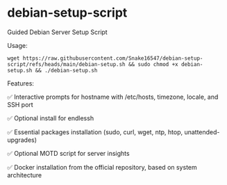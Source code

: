 # debian-setup-script
Guided Debian Server Setup Script

Usage:
    
    wget https://raw.githubusercontent.com/Snake16547/debian-setup-script/refs/heads/main/debian-setup.sh && sudo chmod +x debian-setup.sh && ./debian-setup.sh
    
Features:

✅ Interactive prompts for hostname with /etc/hosts, timezone, locale, and SSH port

✅ Optional install for endlessh

✅ Essential packages installation (sudo, curl, wget, ntp, htop, unattended-upgrades)

✅ Optional MOTD script for server insights

✅ Docker installation from the official repository, based on system architecture
